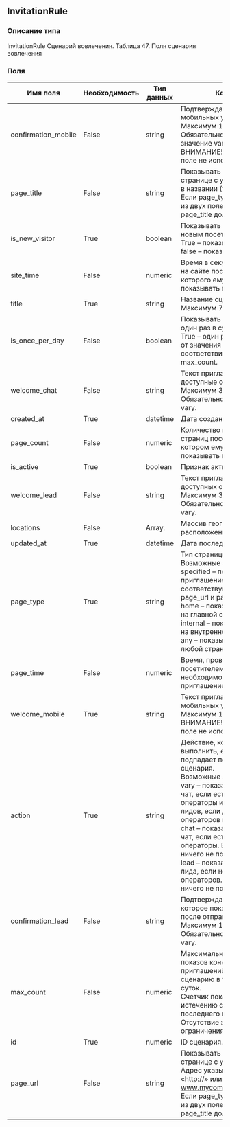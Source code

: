 
## InvitationRule

### Описание типа
InvitationRule
Сценарий вовлечения.
Таблица 47. Поля сценария вовлечения


### Поля

| Имя поля | Необходимость | Тип данных | Комментарий |
|---|---|---|---|
|confirmation_mobile|False|string|Подтверждающее сообщение для мобильных устройств.<br/>Максимум 180 символов.<br/>Обязательно, если action имеет значение vary или lead.<br/>ВНИМАНИЕ! В данный момент это поле не используется.<br/>|
|page_title|False|string|Показывать приглашение на странице с указанной подстрокой в названии (тег «title»).<br/>Если page_type=specified, то одно из двух полей page_url или page_title должно быть указано.<br/>|
|is_new_visitor|True|boolean|Показывать приглашение только новым посетителям.<br/>True – показывать только новым, false – показывать всем.<br/>|
|site_time|False|numeric|Время в секундах, проведенное на сайте посетителем, после которого ему необходимо показывать приглашение.<br/>|
|title|True|string|Название сценария.<br/>Максимум 70 символов.<br/>|
|is_once_per_day|False|boolean|Показывать приглашение только один раз в сутки.<br/>True – один раз, вне зависимости от значения max_count, false – в соответствии со значением max_count.<br/>|
|welcome_chat|False|string|Текст приглашения, если есть доступные операторы.<br/>Максимум 300 символов.<br/>Обязательно для action = chat или vary.<br/>|
|created_at|True|datetime|Дата создания.<br/>|
|page_count|False|numeric|Количество просмотренных страниц посетителем, при котором ему необходимо показывать приглашение.<br/>|
|is_active|True|boolean|Признак активности сценария.<br/>|
|welcome_lead|False|string|Текст приглашения, если нет доступных операторов.<br/>Максимум 300 символов.<br/>Обязательно для action = lead или vary.<br/>|
|locations|False|Array.<Location>|Массив географических расположений.<br/>|
|updated_at|True|datetime|Дата последнего обновления.<br/>|
|page_type|True|string|Тип страницы.<br/>Возможные значения:<br/>specified – показывать приглашение на странице, соответствующей критериям page_url и page_title.<br/>home – показывать приглашение на главной страницы;<br/>internal – показывать приглашение на внутренней странице;<br/>any – показывать приглашение на любой странице.<br/>|
|page_time|False|numeric|Время, проведенное на странице посетителем, после которого ему необходимо показывать приглашение.<br/>|
|welcome_mobile|True|string|Текст приглашения для мобильных устройств.<br/>Максимум 130 символов.<br/>ВНИМАНИЕ! В данный момент это поле не используется.<br/>|
|action|True|string|Действие, которое следует выполнить, если ситуация подпадает под настройки сценария.<br/>Возможные значения:<br/>vary – показать приглашение в чат, если есть доступные операторы или форму генератора лидов, если доступных операторов нет.<br/>chat – показать приглашение в чат, если есть активные операторы. В противном случае ничего не показывать;<br/>lead – показать форму генератора лида, если нет активных операторов. В противном случае ничего не показывать.<br/>|
|confirmation_lead|False|string|Подтверждающее сообщение, которое показывается посетителю после отправки формы лида.<br/>Максимум 180 символов.<br/>Обязательно для action = lead или vary.<br/>|
|max_count|False|numeric|Максимальное количество показов конкретному посетителю приглашений по данному сценарию в течение календарных суток.<br/>Счетчик показов обнуляется по истечению суток с момента последнего показа.<br/>Отсутствие значения или 0 – ограничения нет.<br/>|
|id|True|numeric|ID сценария.<br/>|
|page_url|False|string|Показывать приглашение на странице с указанным адресом.<br/>Адрес указывается без приставки «http://» или «https://», например:<br/>www.mycompany.ru/about/contacts<br/>Если page_type=specified, то одно из двух полей page_url или page_title должно быть указано.<br/>|
